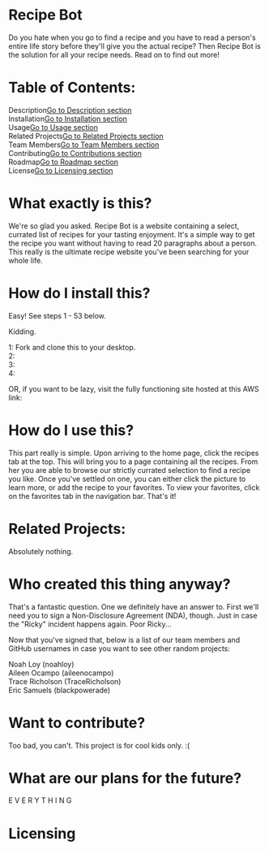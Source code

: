 # Recipe Bot

Do you hate when you go to find a recipe and you have to read a person's entire life story before they'll give you the actual recipe?  Then Recipe Bot is the solution for all your recipe needs.  Read on to find out more!

# Table of Contents:

Description[Go to Description section](#what-exactly-is-this)<br/>
Installation[Go to Installation section](#how-do-i-install-this)<br/>
Usage[Go to Usage section](#how-do-i-use-this)<br/>
Related Projects[Go to Related Projects section](#related-projects)<br/>
Team Members[Go to Team Members section](#who-created-this-thing-anyway)<br/>
Contributing[Go to Contributions section](#want-to-contribute)<br/>
Roadmap[Go to Roadmap section](#what-are-our-plans-for-the-future)<br/>
License[Go to Licensing section](#licensing)<br/>

# What exactly is this?

We're so glad you asked.  Recipe Bot is a website containing a select, currated list of recipes for your tasting enjoyment.  It's a simple way to get the recipe you want without having to read 20 paragraphs about a person.  This really is the ultimate recipe website you've been searching for your whole life.

# How do I install this?

Easy!  See steps 1 - 53 below.

Kidding.

1: Fork and clone this to your desktop.<br/>
2:  <br/>
3:  <br/>
4:  <br/>

OR, if you want to be lazy, visit the fully functioning site hosted at this AWS link:


# How do I use this?

This part really is simple.  Upon arriving to the home page, click the recipes tab at the top.  This will bring you to a page containing all the recipes.  From her you are able to browse our strictly currated selection to find a recipe you like.  Once you've settled on one, you can either click the picture to learn more, or add the recipe to your favorites.  To view your favorites, click on the favorites tab in the navigation bar.  That's it!

# Related Projects:

Absolutely nothing.

# Who created this thing anyway?

That's a fantastic question.  One we definitely have an answer to.  First we'll need you to sign a Non-Disclosure Agreement (NDA), though.  Just in case the "Ricky" incident happens again.  Poor Ricky...

Now that you've signed that, below is a list of our team members and GitHub usernames in case you want to see other random projects:<br/>

Noah Loy (noahloy)<br/>
Aileen Ocampo (aileenocampo)<br/>
Trace Richolson (TraceRicholson)<br/>
Eric Samuels (blackpowerade)<br/>

# Want to contribute?

Too bad, you can't.  This project is for cool kids only. :(

# What are our plans for the future?

E V E R Y T H I N G

# Licensing

